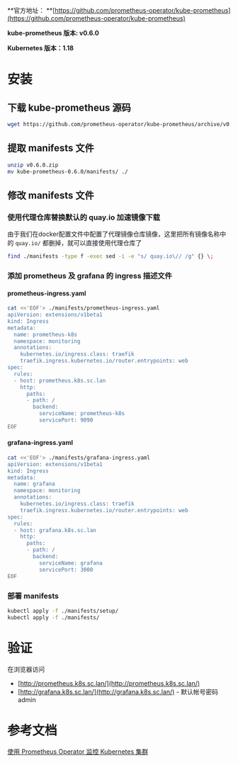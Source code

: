 **官方地址： **[https://github.com/prometheus-operator/kube-prometheus](https://github.com/prometheus-operator/kube-prometheus)

**kube-prometheus 版本: v0.6.0**

**Kubernetes 版本：1.18**

# 安装
## 下载 kube-prometheus 源码
```bash
wget https://github.com/prometheus-operator/kube-prometheus/archive/v0.6.0.zip
```
## 提取 manifests 文件
```bash
unzip v0.6.0.zip
mv kube-prometheus-0.6.0/manifests/ ./
```
## 修改 manifests 文件
### 使用代理仓库替换默认的 quay.io 加速镜像下载
由于我们在docker配置文件中配置了代理镜像仓库镜像，这里把所有镜像名称中的 `quay.io/` 都删掉，就可以直接使用代理仓库了
```bash
find ./manifests -type f -exec sed -i -e "s/ quay.io\// /g" {} \;
```
### 添加 prometheus 及 grafana 的 ingress 描述文件
#### prometheus-ingress.yaml
```bash
cat <<'EOF'> ./manifests/prometheus-ingress.yaml
apiVersion: extensions/v1beta1
kind: Ingress
metadata:
  name: prometheus-k8s
  namespace: monitoring
  annotations:
    kubernetes.io/ingress.class: traefik
    traefik.ingress.kubernetes.io/router.entrypoints: web
spec:
  rules:
  - host: prometheus.k8s.sc.lan
    http:
      paths:
      - path: /
        backend:
          serviceName: prometheus-k8s
          servicePort: 9090
EOF
```
#### grafana-ingress.yaml
```bash
cat <<'EOF'> ./manifests/grafana-ingress.yaml
apiVersion: extensions/v1beta1
kind: Ingress
metadata:
  name: grafana
  namespace: monitoring
  annotations:
    kubernetes.io/ingress.class: traefik
    traefik.ingress.kubernetes.io/router.entrypoints: web
spec:
  rules:
  - host: grafana.k8s.sc.lan
    http:
      paths:
      - path: /
        backend:
          serviceName: grafana
          servicePort: 3000
EOF
```
### 部署 manifests
```bash
kubectl apply -f ./manifests/setup/
kubectl apply -f ./manifests/
```
# 验证
在浏览器访问

- [http://prometheus.k8s.sc.lan/](http://prometheus.k8s.sc.lan/)
- [http://grafana.k8s.sc.lan/](http://grafana.k8s.sc.lan/) - 默认帐号密码 admin
# 参考文档
[使用 Prometheus Operator 监控 Kubernetes 集群](http://www.mydlq.club/article/10/#wow9)
